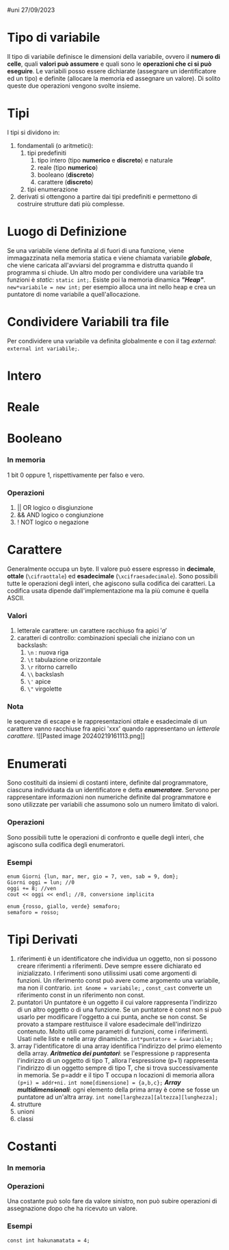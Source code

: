 #uni 27/09/2023
# Tipo di variabile
Il tipo di variabile definisce le dimensioni della variabile, ovvero il __numero di celle__, quali __valori può assumere__ e quali sono le __operazioni che ci si può eseguire__.
Le variabili posso essere dichiarate (assegnare un identificatore ed un tipo) e definite (allocare la memoria ed assegnare un valore). Di solito queste due operazioni vengono svolte insieme.
# Tipi
I tipi si dividono in:
1. fondamentali (o aritmetici):
	1. tipi predefiniti
		1. tipo intero (tipo __numerico__ e __discreto__) e naturale
		2. reale (tipo __numerico__)
		3. booleano (__discreto__)
		4. carattere (__discreto__)
	2. tipi enumerazione
2. derivati
	si ottengono a partire dai tipi predefiniti e permettono di costruire strutture dati più complesse.
# Luogo di Definizione
Se una variabile viene definita al di fuori di una funzione, viene immagazzinata nella memoria statica e viene chiamata variabile ___globale___, che viene caricata all'avviarsi del programma e distrutta quando il programma si chiude.
Un altro modo per condividere una variabile tra funzioni è _static_:  `static int;`.
Esiste poi la memoria dinamica ___"Heap"___. `new*variabile = new int;` per esempio alloca una int nello heap e crea un puntatore di nome variabile a quell'allocazione.
# Condividere Variabili tra file
Per condividere una variabile va definita globalmente e con il tag _external_: `external int variabile;`.
# Intero

# Reale

# Booleano
### In memoria
1 bit $0$ oppure $1$, rispettivamente per falso e vero.
### Operazioni
1. $||$ OR logico o disgiunzione
2. $\& \&$ AND logico o congiunzione
3. $!$ NOT logico o negazione
# Carattere
Generalmente occupa un byte. Il valore può essere espresso in __decimale__, __ottale__ (`\cifraottale`) ed __esadecimale__ (`\xcifraesadecimale`).
Sono possibili tutte le operazioni degli interi, che agiscono sulla codifica dei caratteri.
La codifica usata dipende dall'implementazione ma la più comune è quella ASCII.
### Valori
1. letterale carattere: un carattere racchiuso fra apici $'a'$
2. caratteri di controllo: combinazioni speciali che iniziano con un backslash:
	1. `\n` : nuova riga
	2. `\t` tabulazione orizzontale
	3. `\r` ritorno carrello
	4. `\\` backslash
	5. `\'` apice
	7. `\"` virgolette
### Nota
le sequenze di escape e le rappresentazioni ottale e esadecimale di un carattere vanno racchiuse fra apici 'xxx' quando rappresentano un _letterale carattere_.
![[Pasted image 20240219161113.png]]
# Enumerati 
Sono costituiti da insiemi di costanti intere, definite dal programmatore, ciascuna individuata da un identificatore e detta ___enumeratore___. Servono per rappresentare informazioni non numeriche definite dal programmatore e sono utilizzate per variabili che assumono solo un numero limitato di valori.
### Operazioni
Sono possibili tutte le operazioni di confronto e quelle degli interi, che agiscono sulla codifica degli enumeratori.
### Esempi
```
enum Giorni {lun, mar, mer, gio = 7, ven, sab = 9, dom};
Giorni oggi = lun; //0
oggi += 8; //ven
cout << oggi << endl; //8, conversione implicita

enum {rosso, giallo, verde} semaforo;
semaforo = rosso;
```
# Tipi Derivati
1. riferimenti
	è un identificatore che individua un oggetto, non si possono creare riferimenti a riferimenti. Deve sempre essere dichiarato ed inizializzato.  I riferimenti sono utilissimi usati come argomenti di funzioni. Un riferimento const può avere come argomento una variabile, ma non il contrario. `int &nome = variabile;` , `const_cast` converte un riferimento const in un riferimento non const.
2. puntatori
	Un puntatore è un oggetto il cui valore rappresenta l'indirizzo di un altro oggetto o di una funzione. Se un puntatore è const non si può usarlo per modificare l'oggetto a cui punta, anche se non const. Se provato a stampare restituisce il valore esadecimale dell'indirizzo contenuto. Molto utili come parametri di funzioni, come i riferimenti. Usati nelle liste e nelle array dinamiche. `int*puntatore = &variabile;` 
3. array
	l'identificatore di una array identifica l'indirizzo del primo elemento della array.
	___Aritmetica dei puntatori___:
		se l'espressione p rappresenta l'indirizzo di un oggetto di tipo T, allora l'espressione (p+1) rappresenta l'indirizzo di un oggetto sempre di tipo T, che si trova successivamente in memoria. 
		Se p=addr e il tipo T occupa n locazioni di memoria allora `(p+i) = addr+ni.` 
	`int nome[dimensione] = {a,b,c};`
	___Array multidimensionali___:
		ogni elemento della prima array è come se fosse un puntatore ad un'altra array. `int nome[larghezza][altezza][lunghezza];` 
1. strutture
2. unioni
3. classi
# Costanti
### In memoria
### Operazioni
Una costante può solo fare da valore sinistro, non può subire operazioni di assegnazione dopo che ha ricevuto un valore.
### Esempi
`const int hakunamatata = 4;`